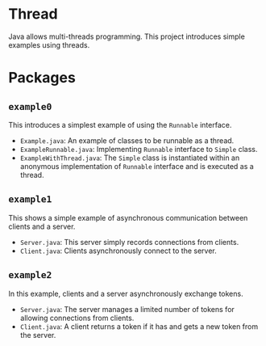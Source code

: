 # Thread
Java allows multi-threads programming.  This project introduces simple examples using threads.

# Packages
## `example0`
This introduces a simplest example of using the `Runnable` interface.
- `Example.java`: An example of classes to be runnable as a thread.
- `ExampleRunnable.java`: Implementing `Runnable` interface to `Simple` class.
- `ExampleWithThread.java`:  The `Simple` class is instantiated within an anonymous implementation of `Runnable` interface and is executed as a thread.
## `example1`
This shows a simple example of asynchronous communication between clients and a server.
- `Server.java`: This server simply records connections from clients.
- `Client.java`: Clients asynchronously connect to the server.
## `example2`
In this example, clients and a server asynchronously exchange tokens.
- `Server.java`: The server manages a limited number of tokens for allowing connections from clients.
- `Client.java`: A client returns a token if it has and gets a new token from the server.